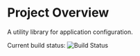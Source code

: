 # Project Overview
A utility library for application configuration.

Current build status: ![Build Status](http://sonnevillej.privatedns.org:9000/app/rest/builds/buildType:(id:Configuration_CI)/statusIcon)
